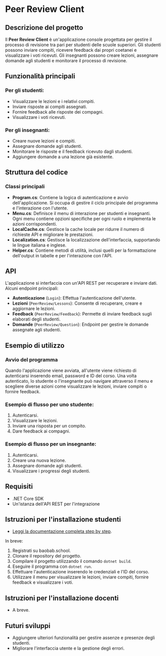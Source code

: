 ﻿# Peer Review Client

## Descrizione del progetto
Il **Peer Review Client** è un'applicazione console progettata per gestire il processo di revisione tra pari per studenti delle scuole superiori. Gli studenti possono inviare compiti, ricevere feedback dai propri coetanei e visualizzare i voti ricevuti. Gli insegnanti possono creare lezioni, assegnare domande agli studenti e monitorare il processo di revisione.

## Funzionalità principali
### Per gli studenti:
- Visualizzare le lezioni e i relativi compiti.
- Inviare risposte ai compiti assegnati.
- Fornire feedback alle risposte dei compagni.
- Visualizzare i voti ricevuti.

### Per gli insegnanti:
- Creare nuove lezioni e compiti.
- Assegnare domande agli studenti.
- Monitorare le risposte e il feedback ricevuto dagli studenti.
- Aggiungere domande a una lezione già esistente.

## Struttura del codice

### Classi principali
- **Program.cs**: Contiene la logica di autenticazione e avvio dell'applicazione. Si occupa di gestire il ciclo principale del programma e l'interazione con l'utente.
- **Menu.cs**: Definisce il menu di interazione per studenti e insegnanti. Ogni menu contiene opzioni specifiche per ogni ruolo e implementa le azioni corrispondenti.
- **LocalCache.cs**: Gestisce la cache locale per ridurre il numero di richieste API e migliorare le prestazioni.
- **Localization.cs**: Gestisce la localizzazione dell'interfaccia, supportando le lingue italiana e inglese.
- **Helper.cs**: Contiene metodi di utilità, inclusi quelli per la formattazione dell'output in tabelle e per l'interazione con l'API.
  
## API
L'applicazione si interfaccia con un'API REST per recuperare e inviare dati. Alcuni endpoint principali:
- **Autenticazione** (`Login`): Effettua l'autenticazione dell'utente.
- **Lezioni** (`PeerReview/Lessons`): Consente di recuperare, creare e aggiornare le lezioni.
- **Feedback** (`PeerReview/Feedback`): Permette di inviare feedback sugli elaborati degli studenti.
- **Domande** (`PeerReview/Question`): Endpoint per gestire le domande assegnate agli studenti.

## Esempio di utilizzo
### Avvio del programma
Quando l'applicazione viene avviata, all'utente viene richiesto di autenticarsi inserendo email, password e ID del corso. Una volta autenticato, lo studente o l'insegnante può navigare attraverso il menu e scegliere diverse azioni come visualizzare le lezioni, inviare compiti o fornire feedback.

### Esempio di flusso per uno studente:
1. Autenticarsi.
2. Visualizzare le lezioni.
3. Inviare una risposta per un compito.
4. Dare feedback ai compagni.

### Esempio di flusso per un insegnante:
1. Autenticarsi.
2. Creare una nuova lezione.
3. Assegnare domande agli studenti.
4. Visualizzare i progressi degli studenti.

## Requisiti
- .NET Core SDK
- Un'istanza dell'API REST per l'integrazione

## Istruzioni per l'installazione studenti
- [Leggi la documentazione completa step by step](https://github.com/FrancescoScuola/PeerReviewClient/blob/main/Docs/readme_student.md). 

In breve:
1. Registrati su baobab.school.
2. Clonare il repository del progetto.
3. Compilare il progetto utilizzando il comando `dotnet build`.
4. Eseguire il programma con `dotnet run`.
5. Effettuare l'autenticazione inserendo le credenziali e l'ID del corso.
6. Utilizzare il menu per visualizzare le lezioni, inviare compiti, fornire feedback e visualizzare i voti.

## Istruzioni per l'installazione docenti
- A breve.

## Futuri sviluppi
- Aggiungere ulteriori funzionalità per gestire assenze e presenze degli studenti.
- Migliorare l'interfaccia utente e la gestione degli errori.

